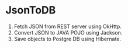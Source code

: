 # JsonToDB
1. Fetch JSON from REST server using OkHttp.
2. Convert JSON to JAVA POJO using Jackson.
3. Save objects to Postgre DB using Hibernate.
